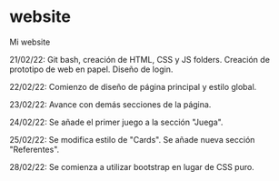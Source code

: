 # website
Mi website

21/02/22: Git bash, creación de HTML, CSS y JS folders. Creación de prototipo de web en papel. Diseño de login.

22/02/22: Comienzo de diseño de página principal y estilo global.

23/02/22: Avance con demás secciones de la página.

24/02/22: Se añade el primer juego a la sección "Juega".

25/02/22: Se modifica estilo de "Cards". Se añade nueva sección "Referentes".

28/02/22: Se comienza a utilizar bootstrap en lugar de CSS puro.
